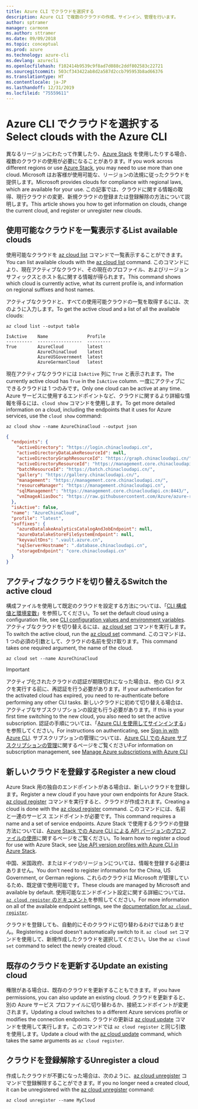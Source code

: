 ```yaml
---
title: Azure CLI でクラウドを選択する
description: Azure CLI で複数のクラウドの作成、サインイン、管理を行います。
author: sptramer
manager: carmonm
ms.author: sttramer
ms.date: 09/09/2018
ms.topic: conceptual
ms.prod: azure
ms.technology: azure-cli
ms.devlang: azurecli
ms.openlocfilehash: f102414b9539c9f8ad7d088c2ddf802583c22721
ms.sourcegitcommit: 503cf343422ab8d2a587d2ccb795953b8ad66376
ms.translationtype: HT
ms.contentlocale: ja-JP
ms.lasthandoff: 12/31/2019
ms.locfileid: "75559611"
---
```

# <a name="select-clouds-with-the-azure-cli"></a><span data-ttu-id="dc6ac-103">Azure CLI でクラウドを選択する</span><span class="sxs-lookup"><span data-stu-id="dc6ac-103">Select clouds with the Azure CLI</span></span>

<span data-ttu-id="dc6ac-104">異なるリージョンにわたって作業したり、[Azure Stack](https://docs.microsoft.com/azure/azure-stack/user/) を使用したりする場合、複数のクラウドの使用が必要になることがあります。</span><span class="sxs-lookup"><span data-stu-id="dc6ac-104">If you work across different regions or use [Azure Stack](https://docs.microsoft.com/azure/azure-stack/user/), you may need to use more than one cloud.</span></span> <span data-ttu-id="dc6ac-105">Microsoft はお客様が使用可能な、リージョンの法規に従ったクラウドを提供します。</span><span class="sxs-lookup"><span data-stu-id="dc6ac-105">Microsoft provides clouds for compliance with regional laws, which are available for your use.</span></span> <span data-ttu-id="dc6ac-106">この記事では、クラウドに関する情報の取得、現行クラウドの変更、新規クラウドの登録または登録解除の方法について説明します。</span><span class="sxs-lookup"><span data-stu-id="dc6ac-106">This article shows you how to get information on clouds, change the current cloud, and register or unregister new clouds.</span></span>

## <a name="list-available-clouds"></a><span data-ttu-id="dc6ac-107">使用可能なクラウドを一覧表示する</span><span class="sxs-lookup"><span data-stu-id="dc6ac-107">List available clouds</span></span>

<span data-ttu-id="dc6ac-108">使用可能なクラウドを [az cloud list](/cli/azure/cloud#az-cloud-list) コマンドで一覧表示することができます。</span><span class="sxs-lookup"><span data-stu-id="dc6ac-108">You can list available clouds with the [az cloud list](/cli/azure/cloud#az-cloud-list) command.</span></span> <span data-ttu-id="dc6ac-109">このコマンドにより、現在アクティブなクラウド、その現在のプロファイル、およびリージョン サフィックスとホスト名に関する情報が得られます。</span><span class="sxs-lookup"><span data-stu-id="dc6ac-109">This command shows which cloud is currently active, what its current profile is, and information on regional suffixes and host names.</span></span>

<span data-ttu-id="dc6ac-110">アクティブなクラウドと、すべての使用可能クラウドの一覧を取得するには、次のように入力します。</span><span class="sxs-lookup"><span data-stu-id="dc6ac-110">To get the active cloud and a list of all the available clouds:</span></span>

```azurecli-interactive
az cloud list --output table
```

```output
IsActive    Name               Profile
----------  -----------------  ---------
True        AzureCloud         latest
            AzureChinaCloud    latest
            AzureUSGovernment  latest
            AzureGermanCloud   latest
```

<span data-ttu-id="dc6ac-111">現在アクティブなクラウドには `IsActive` 列に `True` と表示されます。</span><span class="sxs-lookup"><span data-stu-id="dc6ac-111">The currently active cloud has `True` in the `IsActive` column.</span></span> <span data-ttu-id="dc6ac-112">一度にアクティブにできるクラウドは 1 つのみです。</span><span class="sxs-lookup"><span data-stu-id="dc6ac-112">Only one cloud can be active at any time.</span></span> <span data-ttu-id="dc6ac-113">Azure サービスに使用するエンドポイントなど、クラウドに関するより詳細な情報を得るには、`cloud show` コマンドを使用します。</span><span class="sxs-lookup"><span data-stu-id="dc6ac-113">To get more detailed information on a cloud, including the endpoints that it uses for Azure services, use the `cloud show` command:</span></span>

```azurecli-interactive
az cloud show --name AzureChinaCloud --output json
```

```json
{
  "endpoints": {
    "activeDirectory": "https://login.chinacloudapi.cn",
    "activeDirectoryDataLakeResourceId": null,
    "activeDirectoryGraphResourceId": "https://graph.chinacloudapi.cn/",
    "activeDirectoryResourceId": "https://management.core.chinacloudapi.cn/",
    "batchResourceId": "https://batch.chinacloudapi.cn/",
    "gallery": "https://gallery.chinacloudapi.cn/",
    "management": "https://management.core.chinacloudapi.cn/",
    "resourceManager": "https://management.chinacloudapi.cn",
    "sqlManagement": "https://management.core.chinacloudapi.cn:8443/",
    "vmImageAliasDoc": "https://raw.githubusercontent.com/Azure/azure-rest-api-specs/master/arm-compute/quickstart-templates/aliases.json"
  },
  "isActive": false,
  "name": "AzureChinaCloud",
  "profile": "latest",
  "suffixes": {
    "azureDatalakeAnalyticsCatalogAndJobEndpoint": null,
    "azureDatalakeStoreFileSystemEndpoint": null,
    "keyvaultDns": ".vault.azure.cn",
    "sqlServerHostname": ".database.chinacloudapi.cn",
    "storageEndpoint": "core.chinacloudapi.cn"
  }
}
```

## <a name="switch-the-active-cloud"></a><span data-ttu-id="dc6ac-114">アクティブなクラウドを切り替える</span><span class="sxs-lookup"><span data-stu-id="dc6ac-114">Switch the active cloud</span></span>

<span data-ttu-id="dc6ac-115">構成ファイルを使用して既定のクラウドを設定する方法については、「[CLI 構成値と環境変数](/cli/azure/azure-cli-configuration?view=azure-cli-latest#cli-configuration-values-and-environment-variables)」を参照してください。</span><span class="sxs-lookup"><span data-stu-id="dc6ac-115">To set the default cloud using a configuration file, see [CLI configuration values and environment variables](/cli/azure/azure-cli-configuration?view=azure-cli-latest#cli-configuration-values-and-environment-variables).</span></span>  <span data-ttu-id="dc6ac-116">アクティブなクラウドを切り替えるには、[az cloud set](/cli/azure/cloud#az-cloud-set) コマンドを実行します。</span><span class="sxs-lookup"><span data-stu-id="dc6ac-116">To switch the active cloud, run the [az cloud set](/cli/azure/cloud#az-cloud-set) command.</span></span> <span data-ttu-id="dc6ac-117">このコマンドは、1 つの必須の引数として、クラウドの名前を受け取ります。</span><span class="sxs-lookup"><span data-stu-id="dc6ac-117">This command takes one required argument, the name of the cloud.</span></span>

```azurecli-interactive
az cloud set --name AzureChinaCloud
```

> [!IMPORTANT]
> <span data-ttu-id="dc6ac-118">アクティブ化されたクラウドの認証が期限切れになった場合は、他の CLI タスクを実行する前に、再認証を行う必要があります。</span><span class="sxs-lookup"><span data-stu-id="dc6ac-118">If your authentication for the activated cloud has expired, you need to re-authenticate before performing any other CLI tasks.</span></span> <span data-ttu-id="dc6ac-119">新しいクラウドに初めて切り替える場合は、アクティブなサブスクリプションの設定も行う必要があります。</span><span class="sxs-lookup"><span data-stu-id="dc6ac-119">If this is your first time switching to the new cloud, you also need to set the active subscription.</span></span>
> <span data-ttu-id="dc6ac-120">認証の手順については、「[Azure CLI を使用してサインインする](authenticate-azure-cli.md)」を参照してください。</span><span class="sxs-lookup"><span data-stu-id="dc6ac-120">For instructions on authenticating, see [Sign in with Azure CLI](authenticate-azure-cli.md).</span></span> <span data-ttu-id="dc6ac-121">サブスクリプションの管理については、[Azure CLI での Azure サブスクリプションの管理](manage-azure-subscriptions-azure-cli.md)に関するページをご覧ください</span><span class="sxs-lookup"><span data-stu-id="dc6ac-121">For information on subscription management, see [Manage Azure subscriptions with Azure CLI](manage-azure-subscriptions-azure-cli.md)</span></span>

## <a name="register-a-new-cloud"></a><span data-ttu-id="dc6ac-122">新しいクラウドを登録する</span><span class="sxs-lookup"><span data-stu-id="dc6ac-122">Register a new cloud</span></span>

<span data-ttu-id="dc6ac-123">Azure Stack 用の独自のエンドポイントがある場合は、新しいクラウドを登録します。</span><span class="sxs-lookup"><span data-stu-id="dc6ac-123">Register a new cloud if you have your own endpoints for Azure Stack.</span></span> <span data-ttu-id="dc6ac-124">[az cloud register](/cli/azure/cloud#az-cloud-register) コマンドを実行すると、クラウドが作成されます。</span><span class="sxs-lookup"><span data-stu-id="dc6ac-124">Creating a cloud is done with the [az cloud register](/cli/azure/cloud#az-cloud-register) command.</span></span> <span data-ttu-id="dc6ac-125">このコマンドには、名前と一連のサービス エンドポイントが必要です。</span><span class="sxs-lookup"><span data-stu-id="dc6ac-125">This command requires a name and a set of service endpoints.</span></span> <span data-ttu-id="dc6ac-126">Azure Stack で使用するクラウドの登録方法については、[Azure Stack での Azure CLI による API バージョンのプロファイルの使用](/azure/azure-stack/user/azure-stack-version-profiles-azurecli2#connect-to-azure-stack)に関するページをご覧ください。</span><span class="sxs-lookup"><span data-stu-id="dc6ac-126">To learn how to register a cloud for use with Azure Stack, see [Use API version profiles with Azure CLI in Azure Stack](/azure/azure-stack/user/azure-stack-version-profiles-azurecli2#connect-to-azure-stack).</span></span>

<span data-ttu-id="dc6ac-127">中国、米国政府、またはドイツのリージョンについては、情報を登録する必要はありません。</span><span class="sxs-lookup"><span data-stu-id="dc6ac-127">You don't need to register information for the China, US Government, or German regions.</span></span> <span data-ttu-id="dc6ac-128">これらのクラウドは Microsoft が管理しているため、既定値で使用可能です。</span><span class="sxs-lookup"><span data-stu-id="dc6ac-128">These clouds are managed by Microsoft and available by default.</span></span>  <span data-ttu-id="dc6ac-129">使用可能なエンドポイント設定に関する詳細については、[`az cloud register` のドキュメント](/cli/azure/cloud#az-cloud-register)を参照してください。</span><span class="sxs-lookup"><span data-stu-id="dc6ac-129">For more information on all of the available endpoint settings, see the [documentation for `az cloud register`](/cli/azure/cloud#az-cloud-register).</span></span>

<span data-ttu-id="dc6ac-130">クラウドを登録しても、自動的にそのクラウドに切り替わるわけではありません。</span><span class="sxs-lookup"><span data-stu-id="dc6ac-130">Registering a cloud doesn't automatically switch to it.</span></span> <span data-ttu-id="dc6ac-131">`az cloud set` コマンドを使用して、新規作成したクラウドを選択してください。</span><span class="sxs-lookup"><span data-stu-id="dc6ac-131">Use the `az cloud set` command to select the newly created cloud.</span></span>

## <a name="update-an-existing-cloud"></a><span data-ttu-id="dc6ac-132">既存のクラウドを更新する</span><span class="sxs-lookup"><span data-stu-id="dc6ac-132">Update an existing cloud</span></span>

<span data-ttu-id="dc6ac-133">権限がある場合は、既存のクラウドを更新することもできます。</span><span class="sxs-lookup"><span data-stu-id="dc6ac-133">If you have permissions, you can also update an existing cloud.</span></span> <span data-ttu-id="dc6ac-134">クラウドを更新すると、別の Azure サービス プロファイルに切り替わるか、接続エンドポイントが変更されます。</span><span class="sxs-lookup"><span data-stu-id="dc6ac-134">Updating a cloud switches to a different Azure services profile or modifies the connection endpoints.</span></span>
<span data-ttu-id="dc6ac-135">クラウドの更新は [az cloud update](/cli/azure/cloud#az-cloud-update) コマンドを使用して実行します。このコマンドでは `az cloud register` と同じ引数を使用します。</span><span class="sxs-lookup"><span data-stu-id="dc6ac-135">Update a cloud with the [az cloud update](/cli/azure/cloud#az-cloud-update) command, which takes the same arguments as `az cloud register`.</span></span>

## <a name="unregister-a-cloud"></a><span data-ttu-id="dc6ac-136">クラウドを登録解除する</span><span class="sxs-lookup"><span data-stu-id="dc6ac-136">Unregister a cloud</span></span>

<span data-ttu-id="dc6ac-137">作成したクラウドが不要になった場合は、次のように、[az cloud unregister](/cli/azure/cloud#az-cloud-unregister) コマンドで登録解除することができます。</span><span class="sxs-lookup"><span data-stu-id="dc6ac-137">If you no longer need a created cloud, it can be unregistered with the [az cloud unregister](/cli/azure/cloud#az-cloud-unregister) command:</span></span>

```azurecli-interactive
az cloud unregister --name MyCloud
```
